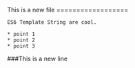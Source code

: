 This is a new file
    ==================

    ES6 Template String are cool. 

    * point 1
    * point 2
    * point 3

###This is a new line